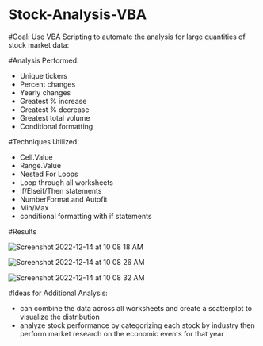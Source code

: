 # Stock-Analysis-VBA


#Goal: Use VBA Scripting to automate the analysis for large quantities of stock market data:

#Analysis Performed:
 * Unique tickers
 * Percent changes
 * Yearly changes
 * Greatest % increase
 * Greatest % decrease
 * Greatest total volume
 * Conditional formatting 

#Techniques Utilized:
      
 * Cell.Value
 * Range.Value
 * Nested For Loops
 * Loop through all worksheets
 * If/Elseif/Then statements
 * NumberFormat and Autofit
 * Min/Max
 * conditional formatting with if statements
 
#Results

![Screenshot 2022-12-14 at 10 08 18 AM](https://user-images.githubusercontent.com/117549284/207664004-540d0cd5-3707-4d3b-aa04-a1010ecd64d3.png)

![Screenshot 2022-12-14 at 10 08 26 AM](https://user-images.githubusercontent.com/117549284/207664044-f62425f5-83e9-49f6-b6ee-fe67ed70f0e1.png)

![Screenshot 2022-12-14 at 10 08 32 AM](https://user-images.githubusercontent.com/117549284/207664073-436f8b9d-8150-4290-8f4c-5af124c7753c.png)

#Ideas for Additional Analysis:

* can combine  the data across all worksheets and create a scatterplot to visualize the distribution 
* analyze stock performance by categorizing each stock by industry then perform market research on the economic events for that year
